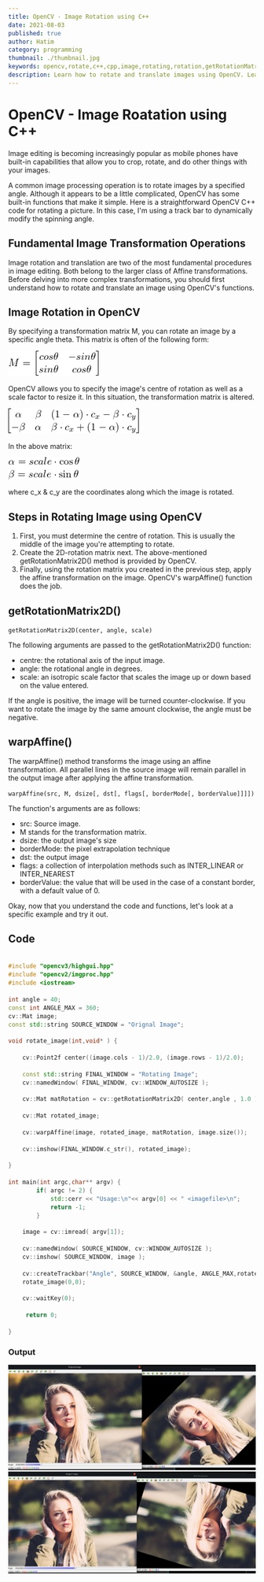 ```yaml
---
title: OpenCV - Image Rotation using C++
date: 2021-08-03
published: true
author: Hatim
category: programming
thumbnail: ./thumbnail.jpg
keywords: opencv,rotate,c++,cpp,image,rotating,rotation,getRotationMatrix2D,warpAffine,translation,transformations,transforms,functions,matrix,code,axis,scale,angle,editing
description: Learn how to rotate and translate images using OpenCV. Learn about the syntax and methods for rotating and translating images.
---
```


# OpenCV - Image Roatation using C++

Image editing is becoming increasingly popular as mobile phones have built-in capabilities that allow you to crop, rotate, and do other things with your images.

A common image processing operation is to rotate images by a specified angle. Although it appears to be a little complicated, OpenCV has some built-in functions that make it simple. Here is a straightforward OpenCV C++ code for rotating a picture. In this case, I'm using a track bar to dynamically modify the spinning angle.

## Fundamental Image Transformation Operations

Image rotation and translation are two of the most fundamental procedures in image editing. Both belong to the larger class of Affine transformations. Before delving into more complex transformations, you should first understand how to rotate and translate an image using OpenCV's functions.

## Image Rotation in OpenCV

By specifying a transformation matrix M, you can rotate an image by a specific angle theta. This matrix is often of the following form:

![](./trasnformation-formula.webp)

OpenCV allows you to specify the image's centre of rotation as well as a scale factor to resize it. In this situation, the transformation matrix is altered.

![](./alter-eq.webp)

In the above matrix:

![](./value.webp)

where c_x & c_y are the coordinates along which the image is rotated.

## Steps in Rotating Image using OpenCV

1. First, you must determine the centre of rotation. This is usually the middle of the image you're attempting to rotate.
2. Create the 2D-rotation matrix next. The above-mentioned getRotationMatrix2D() method is provided by OpenCV.
3. Finally, using the rotation matrix you created in the previous step, apply the affine transformation on the image. OpenCV's warpAffine() function does the job.

## getRotationMatrix2D()

`getRotationMatrix2D(center, angle, scale)`

The following arguments are passed to the getRotationMatrix2D() function:

- centre: the rotational axis of the input image.
- angle: the rotational angle in degrees.
- scale: an isotropic scale factor that scales the image up or down based on the value entered.

If the angle is positive, the image will be turned counter-clockwise. If you want to rotate the image by the same amount clockwise, the angle must be negative.

## warpAffine()

The warpAffine() method transforms the image using an affine transformation. All parallel lines in the source image will remain parallel in the output image after applying the affine transformation.

`warpAffine(src, M, dsize[, dst[, flags[, borderMode[, borderValue]]]])`

The function's arguments are as follows:

- src: Source image.
- M stands for the transformation matrix.
- dsize: the output image's size
- borderMode: the pixel extrapolation technique
- dst: the output image
- flags: a collection of interpolation methods such as INTER_LINEAR or INTER_NEAREST
- borderValue: the value that will be used in the case of a constant border, with a default value of 0.

Okay, now that you understand the code and functions, let's look at a specific example and try it out.

## Code

```cpp

#include "opencv3/highgui.hpp"
#include "opencv2/imgproc.hpp"
#include <iostream>

int angle = 40;
const int ANGLE_MAX = 360;
cv::Mat image;
const std::string SOURCE_WINDOW = "Orignal Image";

void rotate_image(int,void* ) {

    cv::Point2f center((image.cols - 1)/2.0, (image.rows - 1)/2.0);

    const std::string FINAL_WINDOW = "Rotating Image";
    cv::namedWindow( FINAL_WINDOW, cv::WINDOW_AUTOSIZE );

    cv::Mat matRotation = cv::getRotationMatrix2D( center,angle , 1.0 );

    cv::Mat rotated_image;

    cv::warpAffine(image, rotated_image, matRotation, image.size());

    cv::imshow(FINAL_WINDOW.c_str(), rotated_image);

}

int main(int argc,char** argv) {
		if( argc != 2) {
			std::cerr << "Usage:\n"<< argv[0] << " <imagefile>\n";
			return -1;
		}

    image = cv::imread( argv[1]);

    cv::namedWindow( SOURCE_WINDOW, cv::WINDOW_AUTOSIZE );
    cv::imshow( SOURCE_WINDOW, image );

    cv::createTrackbar("Angle", SOURCE_WINDOW, &angle, ANGLE_MAX,rotate_image);
    rotate_image(0,0);

    cv::waitKey(0);

     return 0;

}


```

### Output

![Output 1](./output1.webp)
![Output 2](./output2.webp)
